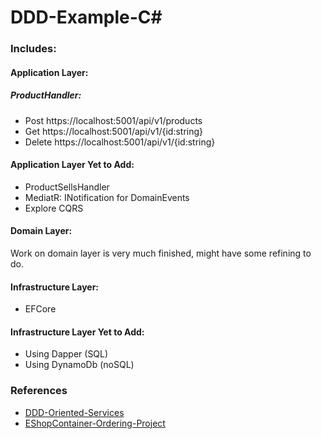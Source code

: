 # DDD-Example-C#
### Includes:
#### Application Layer:
##### ProductHandler:
- Post https://localhost:5001/api/v1/products
- Get https://localhost:5001/api/v1/{id:string} 
- Delete https://localhost:5001/api/v1/{id:string}

#### Application Layer Yet to Add:
- ProductSellsHandler
- MediatR: INotification for DomainEvents
- Explore CQRS

#### Domain Layer:
Work on domain layer is very much finished, might have some refining to do.

#### Infrastructure Layer:
- EFCore
#### Infrastructure Layer Yet to Add:
- Using Dapper (SQL)
- Using DynamoDb (noSQL)

### References
- [DDD-Oriented-Services](https://docs.microsoft.com/en-us/dotnet/standard/microservices-architecture/microservice-ddd-cqrs-patterns/ddd-oriented-microservice)
- [EShopContainer-Ordering-Project](https://github.com/dotnet-architecture/eShopOnContainers)
